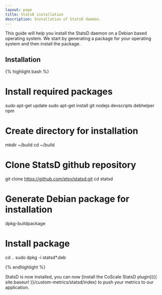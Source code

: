 ```yaml
---
layout: page
title: StatsD installation
description: Installation of StatsD daemon.
---
```


This guide will help you install the StatsD daemon on a Debian based operating system. We start by generating a package for your operating system and then install the package.

## Installation

{% highlight bash %}
# Install required packages
sudo apt-get update
sudo apt-get install git nodejs devscripts debhelper npm

# Create directory for installation
mkdir ~/build
cd ~/build

# Clone StatsD github repository
git clone https://github.com/etsy/statsd.git
cd statsd

# Generate Debian package for installation
dpkg-buildpackage

# Install package
cd ..
sudo dpkg -i statsd*.deb

{% endhighlight %}

StatsD is now installed, you can now [install the CoScale StatsD plugin]({{ site.baseurl }}/custom-metrics/statsd/index) to push your metrics to our application.
